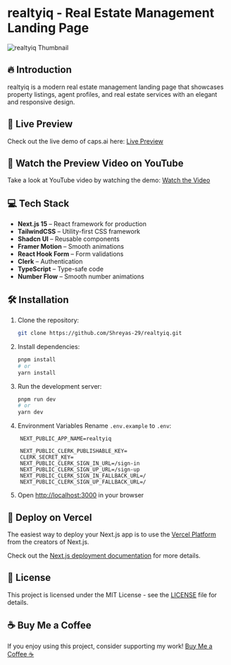 # realtyiq - Real Estate Management Landing Page

<img src="https://github.com/user-attachments/assets/c5463a31-b063-4064-bc4b-0e7e3b4aa73e" alt="realtyiq Thumbnail">

## 🔥 Introduction

realtyiq is a modern real estate management landing page that showcases property listings, agent profiles, and real estate services with an elegant and responsive design.

## 🔗 Live Preview

Check out the live demo of caps.ai here: [Live Preview](https://realtyiq-app.vercel.app/)

## 🎥 Watch the Preview Video on YouTube

Take a look at YouTube video by watching the demo: [Watch the Video](https://youtu.be/x3Vh1tOs8j0)

## 💻 Tech Stack

- **Next.js 15** – React framework for production
- **TailwindCSS** – Utility-first CSS framework
- **Shadcn UI** – Reusable components
- **Framer Motion** – Smooth animations
- **React Hook Form** – Form validations
- **Clerk** – Authentication
- **TypeScript** – Type-safe code
- **Number Flow** – Smooth number animations

## 🛠️ Installation

1. Clone the repository:

   ```bash
   git clone https://github.com/Shreyas-29/realtyiq.git
   ```

2. Install dependencies:

   ```bash
   pnpm install
   # or
   yarn install
   ```

3. Run the development server:
   ```bash
   pnpm run dev
   # or
   yarn dev
   ```
4. Environment Variables
   Rename `.env.example` to `.env`:

```env
    NEXT_PUBLIC_APP_NAME=realtyiq

    NEXT_PUBLIC_CLERK_PUBLISHABLE_KEY=
    CLERK_SECRET_KEY=
    NEXT_PUBLIC_CLERK_SIGN_IN_URL=/sign-in
    NEXT_PUBLIC_CLERK_SIGN_UP_URL=/sign-up
    NEXT_PUBLIC_CLERK_SIGN_IN_FALLBACK_URL=/
    NEXT_PUBLIC_CLERK_SIGN_UP_FALLBACK_URL=/
```

5. Open [http://localhost:3000](http://localhost:3000) in your browser

## 🚀 Deploy on Vercel

The easiest way to deploy your Next.js app is to use the [Vercel Platform](https://vercel.com/new) from the creators of Next.js.

Check out the [Next.js deployment documentation](https://nextjs.org/docs/deployment) for more details.

## 📜 License

This project is licensed under the MIT License - see the [LICENSE](LICENSE) file for details.

## ☕ Buy Me a Coffee

If you enjoy using this project, consider supporting my work!
[Buy Me a Coffee ☕](https://buymeacoffee.com/shreyas29)
